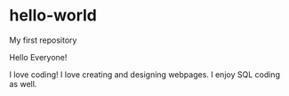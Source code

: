 # hello-world
My first repository

Hello Everyone!

I love coding! I love creating and designing webpages. I enjoy SQL coding as well. 
